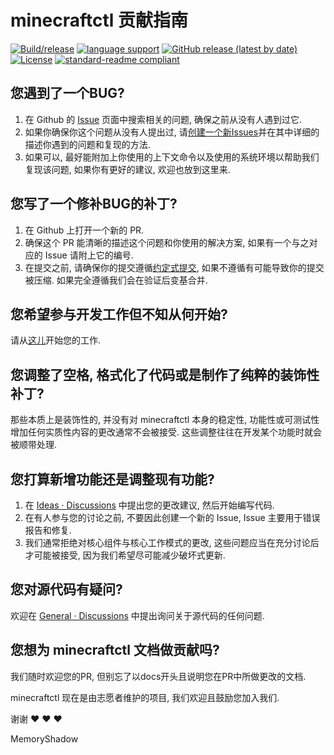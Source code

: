 # minecraftctl 贡献指南

[![Build/release](https://github.com/MemoryShadow/minecraftctl/actions/workflows/main.yml/badge.svg?branch=master)](https://github.com/MemoryShadow/minecraftctl/actions/workflows/main.yml)
[![language support](https://img.shields.io/badge/language%20support-i18n-success)](https://github.com/MemoryShadow/minecraftctl/tree/i18n)
[![GitHub release (latest by date)](https://img.shields.io/github/downloads/MemoryShadow/minecraftctl/latest/total)](https://github.com/MemoryShadow/minecraftctl/releases/latest)
[![License](https://img.shields.io/github/license/MemoryShadow/minecraftctl)](LICENSE)
[![standard-readme compliant](https://img.shields.io/badge/readme%20style-standard-brightgreen.svg)](https://github.com/RichardLitt/standard-readme)

## 您遇到了一个BUG?

1. 在 Github 的 [Issue](https://github.com/MemoryShadow/minecraftctl/issues) 页面中搜索相关的问题, 确保之前从没有人遇到过它.
2. 如果你确保你这个问题从没有人提出过, 请[创建一个新Issues](https://github.com/MemoryShadow/minecraftctl/issues/new)并在其中详细的描述你遇到的问题和复现的方法.
3. 如果可以, 最好能附加上你使用的上下文命令以及使用的系统环境以帮助我们复现该问题, 如果你有更好的建议, 欢迎也放到这里来.

## 您写了一个修补BUG的补丁?

1. 在 Github 上打开一个新的 PR.
2. 确保这个 PR 能清晰的描述这个问题和你使用的解决方案, 如果有一个与之对应的 Issue 请附上它的编号.
3. 在提交之前, 请确保你的提交遵循[约定式提交](https://www.conventionalcommits.org/zh-hans/v1.0.0-beta.4/), 如果不遵循有可能导致你的提交被压缩. 如果完全遵循我们会在验证后变基合并.

## 您希望参与开发工作但不知从何开始?

请从[这儿](contribute/main.md)开始您的工作.

## 您调整了空格, 格式化了代码或是制作了纯粹的装饰性补丁?

那些本质上是装饰性的, 并没有对 minecraftctl 本身的稳定性, 功能性或可测试性增加任何实质性内容的更改通常不会被接受. 这些调整往往在开发某个功能时就会被顺带处理.

## 您打算新增功能还是调整现有功能?

1. 在 [Ideas · Discussions](https://github.com/orgs/minecraftctl/discussions/categories/ideas) 中提出您的更改建议, 然后开始编写代码.
2. 在有人参与您的讨论之前, 不要因此创建一个新的 Issue, Issue 主要用于错误报告和修复.
3. 我们通常拒绝对核心组件与核心工作模式的更改, 这些问题应当在充分讨论后才可能被接受, 因为我们希望尽可能减少破坏式更新.

## 您对源代码有疑问?

欢迎在 [General · Discussions](https://github.com/orgs/minecraftctl/discussions/categories/general) 中提出询问关于源代码的任何问题.

## 您想为 minecraftctl 文档做贡献吗?

我们随时欢迎您的PR, 但别忘了以docs开头且说明您在PR中所做更改的文档.

minecraftctl 现在是由志愿者维护的项目, 我们欢迎且鼓励您加入我们.

谢谢 :heart: :heart: :heart:

MemoryShadow
